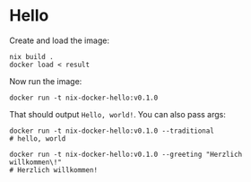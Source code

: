 # Hello

Create and load the image:

```shell
nix build .
docker load < result
```

Now run the image:

```shell
docker run -t nix-docker-hello:v0.1.0
```

That should output `Hello, world!`. You can also pass args:

```shell
docker run -t nix-docker-hello:v0.1.0 --traditional
# hello, world

docker run -t nix-docker-hello:v0.1.0 --greeting "Herzlich willkommen\!"
# Herzlich willkommen!
```

